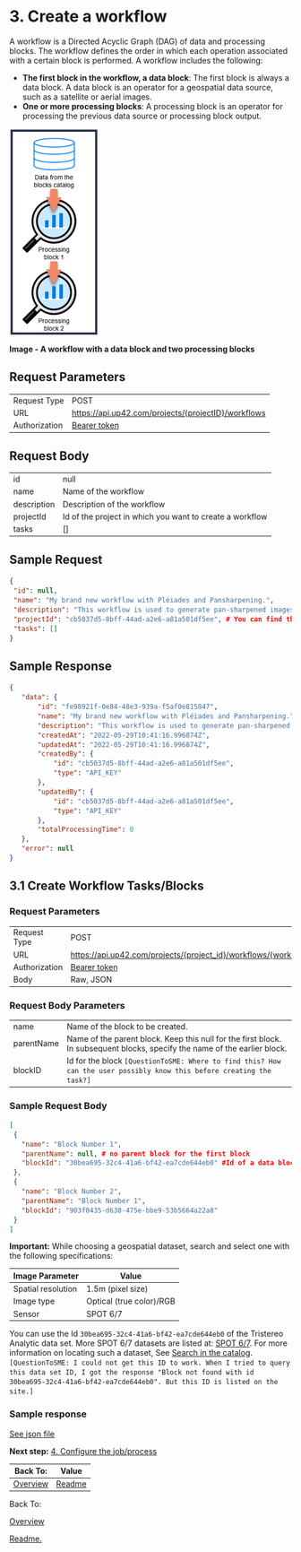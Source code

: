 
# 3. Create a workflow
A workflow is a Directed Acyclic Graph (DAG) of data and processing blocks. The workflow defines the order in which each operation associated with a certain block is performed.
A workflow includes the following: 

- **The first block in the workflow, a data block**: The first block is always a data block. A data block is an operator for a geospatial data source, such as a satellite or aerial images. 
- **One or more processing blocks**: A processing block is an operator for processing the previous data source or processing block output. 

![An Example Workflow](images/Workflow.png)

<b>Image - A workflow with a data block and two processing blocks </b>



## Request Parameters


|   |   |
|---|---|
 Request  Type | POST | 
 URL | https://api.up42.com/projects/{projectID}/workflows| | 
 Authorization | [Bearer token](https://geospatialapis.stoplight.io/docs/processing-satellite-imagery-using-up42-apis/scgg70a0ykpet-2-generate-a-bearer-token-and-copy-its-value) | 

## Request Body


|   |   |
|---|---|
 id | null | 
 name |Name of the workflow | 
 description | Description of the workflow | 
 projectId |  Id of the project in which you want to create a workflow|
 tasks  | []|

 ## Sample Request
 ```json
 {
  "id": null,
  "name": "My brand new workflow with Pléiades and Pansharpening.",
  "description": "This workflow is used to generate pan-sharpened images.",
  "projectId": "cb5037d5-8bff-44ad-a2e6-a81a501df5ee", # You can find this on Console > Projects > [Project Name] > Developers
  "tasks": []
}
```

## Sample Response
 ```json
{
    "data": {
        "id": "fe98921f-0e84-48e3-939a-f5af0e815847",
        "name": "My brand new workflow with Pléiades and Pansharpening.",
        "description": "This workflow is used to generate pan-sharpened images.",
        "createdAt": "2022-05-29T10:41:16.996874Z",
        "updatedAt": "2022-05-29T10:41:16.996874Z",
        "createdBy": {
            "id": "cb5037d5-8bff-44ad-a2e6-a81a501df5ee",
            "type": "API_KEY"
        },
        "updatedBy": {
            "id": "cb5037d5-8bff-44ad-a2e6-a81a501df5ee",
            "type": "API_KEY"
        },
        "totalProcessingTime": 0
    },
    "error": null
}

 ```
 ## 3.1 Create Workflow Tasks/Blocks

### Request Parameters
|   |   |
|---|---|
 Request  Type | POST | 
 URL | https://api.up42.com/projects/{project_id}/workflows/{workflow_id}/tasks| | 
 Authorization | [Bearer token](https://geospatialapis.stoplight.io/docs/processing-satellite-imagery-using-up42-apis/scgg70a0ykpet-2-generate-a-bearer-token-and-copy-its-value) | 
 Body | Raw, JSON|

 ### Request Body Parameters

|   |   |
|---|---|
name | Name of the block to be created.|
parentName | Name of the parent block. Keep this null for the first block. In subsequent blocks, specify the name of the earlier block. |
blockID | Id for the block `[QuestionToSME: Where to find this? How can the user possibly know this before creating the task?]`

### Sample Request Body
 ```json
 [
  {
    "name": "Block Number 1",
    "parentName": null, # no parent block for the first block
    "blockId": "30bea695-32c4-41a6-bf42-ea7cde644eb0" #Id of a data block that meets the specs. More SPOT 6/7 datasets available at: https://docs.up42.com/tasking/datasets/spot
  },
  {
    "name": "Block Number 2",
    "parentName": "Block Number 1",
    "blockId": "903f0435-d638-475e-bbe9-53b5664a22a8"
  }
]

  ```
**Important:** While choosing a geospatial dataset, search and select one with the following specifications:

Image Parameter | Value | 
---------|----------
 Spatial resolution | 1.5m (pixel size) | 
 Image type | Optical (true color)/RGB |
 Sensor |SPOT 6/7 |

You can use the Id `30bea695-32c4-41a6-bf42-ea7cde644eb0` of the Tristereo Analytic data set.	More SPOT 6/7 datasets are listed at: [SPOT 6/7](https://docs.up42.com/tasking/datasets/spot). For more information on locating such a dataset, See [Search in the catalog](https://docs.up42.com/developers/api#operation/CatalogSearch). `[QuestionToSME: I could not get this ID to work. When I tried to query this data set ID, I got the response "Block not found with id 30bea695-32c4-41a6-bf42-ea7cde644eb0". But this ID is listed on the site.]`
### Sample response
[See json file](https://github.com/TheContentGym/GeospatialAPIs-UP42/blob/main/Steps/Examples/Create_Workflow_Task_response.json)

**Next step:** [4. Configure the job/process](Configure-the-job.md)

Back To: | Value | 
---------|----------
[Overview](https://github.com/TheContentGym/GeospatialAPIs-UP42/blob/main/Overview.md) |[Readme](https://github.com/TheContentGym/GeospatialAPIs-UP42/blob/main/README.md)  | 
Back To:  

[Overview](https://github.com/TheContentGym/GeospatialAPIs-UP42/blob/main/Overview.md)

[Readme.](https://github.com/TheContentGym/GeospatialAPIs-UP42/blob/main/README.md) 